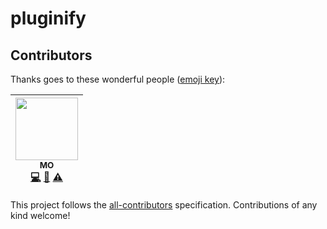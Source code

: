 # pluginify

## Contributors

Thanks goes to these wonderful people ([emoji key](https://github.com/kentcdodds/all-contributors#emoji-key)):

<!-- ALL-CONTRIBUTORS-LIST:START - Do not remove or modify this section -->
| [<img src="https://avatars0.githubusercontent.com/u/9125255?v=4" width="100px;"/><br /><sub>MO</sub>](https://github.com/fengzilong)<br />[💻](https://github.com/fengzilong/pluginify/commits?author=fengzilong "Code") [🤔](#ideas-fengzilong "Ideas, Planning, & Feedback") [⚠️](https://github.com/fengzilong/pluginify/commits?author=fengzilong "Tests") |
| :---: |
<!-- ALL-CONTRIBUTORS-LIST:END -->

This project follows the [all-contributors](https://github.com/kentcdodds/all-contributors) specification. Contributions of any kind welcome!